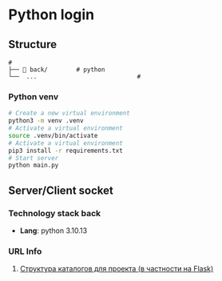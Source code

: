 # Python login

## Structure
```
# 
├── 📁 back/        # python
└──  ...                            #
```

### Python venv
```bash
# Create a new virtual environment
python3 -m venv .venv
# Activate a virtual environment
source .venv/bin/activate
# Activate a virtual environment
pip3 install -r requirements.txt
# Start server
python main.py
```

## Server/Client socket

### Technology stack back
- **Lang**: python 3.10.13


### URL Info

1. [Структура каталогов для проекта (в частности на Flask)](https://habr.com/ru/articles/421887/)  
